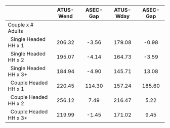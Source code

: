 
|                      |    ATUS-Wend |     ASEC-Gap |    ATUS-Wday |     ASEC-Gap |
| -------------------- | :----------: | :----------: | :----------: | :----------: |
| Couple x # Adults    |              |              |              |              |
| &nbsp;&nbsp;Single Headed HH x 1 |       206.32 |        -3.56 |       179.08 |        -0.98 |
| &nbsp;&nbsp;Single Headed HH x 2 |       195.07 |        -4.14 |       164.73 |        -3.59 |
| &nbsp;&nbsp;Single Headed HH x 3+ |       184.94 |        -4.90 |       145.71 |        13.08 |
| &nbsp;&nbsp;Couple Headed HH x 1 |       220.45 |       114.30 |       157.24 |       185.60 |
| &nbsp;&nbsp;Couple Headed HH x 2 |       256.12 |         7.49 |       216.47 |         5.22 |
| &nbsp;&nbsp;Couple Headed HH x 3+ |       219.99 |        -1.45 |       171.02 |         9.45 |

